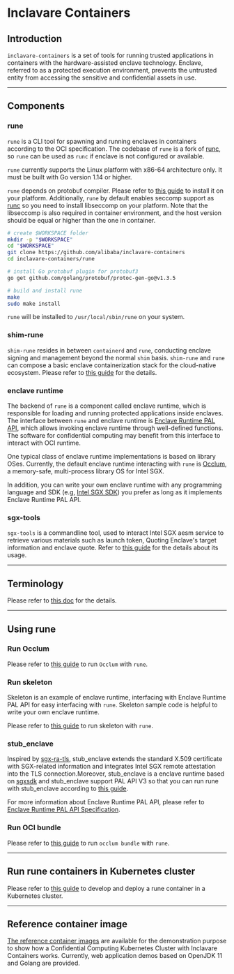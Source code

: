 # Inclavare Containers

## Introduction
`inclavare-containers` is a set of tools for running trusted applications in containers with the hardware-assisted enclave technology. Enclave, referred to as a protected execution environment, prevents the untrusted entity from accessing the sensitive and confidential assets in use.

---

## Components
### rune
`rune` is a CLI tool for spawning and running enclaves in containers according to the OCI specification. The codebase of `rune` is a fork of [runc](https://github.com/opencontainers/runc), so `rune` can be used as `runc` if enclave is not configured or available.

`rune` currently supports the Linux platform with x86-64 architecture only. It must be built with Go version 1.14 or higher.

`rune` depends on protobuf compiler. Please refer to [this guide](https://github.com/protocolbuffers/protobuf#protocol-compiler-installation) to install it on your platform. Additionally, `rune` by default enables seccomp support as [runc](https://github.com/opencontainers/runc#building) so you need to install libseccomp on your platform. Note that the libseccomp is also required in container environment, and the host version should be equal or higher than the one in container.

```bash
# create $WORKSPACE folder
mkdir -p "$WORKSPACE"
cd "$WORKSPACE"
git clone https://github.com/alibaba/inclavare-containers
cd inclavare-containers/rune

# install Go protobuf plugin for protobuf3
go get github.com/golang/protobuf/protoc-gen-go@v1.3.5

# build and install rune
make
sudo make install
```

`rune` will be installed to `/usr/local/sbin/rune` on your system.

### shim-rune
`shim-rune` resides in between `containerd` and `rune`, conducting enclave signing and management beyond the normal `shim` basis. `shim-rune` and `rune` can compose a basic enclave containerization stack for the cloud-native ecosystem. Please refer to [this guide](https://github.com/alibaba/inclavare-containers/blob/master/shim/README.md) for the details.

### enclave runtime
The backend of `rune` is a component called enclave runtime, which is responsible for loading and running protected applications inside enclaves. The interface between `rune` and enclave runtime is [Enclave Runtime PAL API](https://github.com/alibaba/inclavare-containers/blob/master/rune/libenclave/internal/runtime/pal/spec_v2.md), which allows invoking enclave runtime through well-defined functions. The software for confidential computing may benefit from this interface to interact with OCI runtime.

One typical class of enclave runtime implementations is based on library OSes. Currently, the default enclave runtime interacting with `rune` is [Occlum](https://github.com/occlum/occlum), a memory-safe, multi-process library OS for Intel SGX.

In addition, you can write your own enclave runtime with any programming language and SDK (e.g, [Intel SGX SDK](https://github.com/intel/linux-sgx)) you prefer as long as it implements Enclave Runtime PAL API.

### sgx-tools
`sgx-tools` is a commandline tool, used to interact Intel SGX aesm service to retrieve various materials such as launch token, Quoting Enclave's target information and enclave quote. Refer to [this guide](https://github.com/alibaba/inclavare-containers/blob/master/sgx-tools/README.md) for the details about its usage.

---

## Terminology 
Please refer to [this doc](https://github.com/alibaba/inclavare-containers/blob/master/docs/terminology.md) for the details.

---

## Using rune
### Run Occlum
Please refer to [this guide](https://github.com/alibaba/inclavare-containers/blob/master/docs/running_rune_with_occlum.md) to run `Occlum` with `rune`.

### Run skeleton
Skeleton is an example of enclave runtime, interfacing with Enclave Runtime PAL API for easy interfacing with `rune`.  Skeleton sample code is helpful to write your own enclave runtime.

Please refer to [this guide](https://github.com/alibaba/inclavare-containers/blob/master/rune/libenclave/internal/runtime/pal/skeleton/README.md) to run skeleton with `rune`.

### stub_enclave
Inspired by [sgx-ra-tls](https://github.com/cloud-security-research/sgx-ra-tls), stub_enclave extends the standard X.509 certificate with SGX-related information and integrates Intel SGX remote attestation into the TLS connection.Moreover, stub_enclave is a enclave runtime based on [sgxsdk](https://github.com/intel/linux-sgx) and stub_enclave support PAL API V3 so that you can run rune with stub_enclave according to [this guide](https://github.com/alibaba/inclavare-containers/blob/master/stub_enclave/README.md).

For more information about Enclave Runtime PAL API, please refer to [Enclave Runtime PAL API Specification](https://github.com/alibaba/inclavare-containers/blob/master/rune/libenclave/internal/runtime/pal/spec_v2.md).

### Run OCI bundle
Please refer to [this guide](https://github.com/alibaba/inclavare-containers/blob/master/docs/running_rune_with_occlum_bundle.md) to run `occlum bundle` with `rune`.

---

## Run rune containers in Kubernetes cluster
Please refer to [this guide](docs/develop_and_deploy_hello_world_application_in_kubernetes_cluster.md) to develop and deploy a rune container in a Kubernetes cluster.

---

## Reference container image
[The reference container images](https://hub.docker.com/u/inclavarecontainers) are available for the demonstration purpose to show how a Confidential Computing Kubernetes Cluster with Inclavare Containers works. Currently, web application demos based on OpenJDK 11 and Golang are provided.

